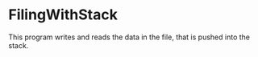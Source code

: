 # FilingWithStack
 This program writes and reads the data in the file, that is pushed into the stack. 
